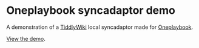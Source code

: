 # Oneplaybook syncadaptor demo

A demonstration of a [TiddlyWiki](https://) local syncadaptor made for [Oneplaybook](https://oneplaybook.app).

[View the demo](https://abesamma.github.io/oneplaybook-syncadaptor-demo/).
